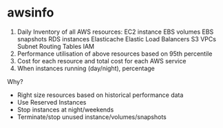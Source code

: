 # awsinfo

1. Daily Inventory of all AWS resources:
   EC2 instance
   EBS volumes
   EBS snapshots
   RDS instances
   Elasticache
   Elastic Load Balancers
   S3
   VPCs
   Subnet
   Routing Tables
   IAM
2. Performance utilisation of above resources based on 95th percentile
3. Cost for each resource and total cost for each AWS service
4. When instances running (day/night), percentage


Why?
- Right size resources based on historical performance data 
- Use Reserved Instances
- Stop instances at night/weekends 
- Terminate/stop unused instance/volumes/snapshots


